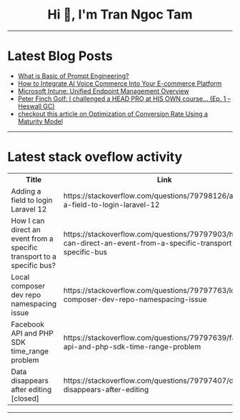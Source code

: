 <h1 align="center">Hi 👋, I'm Tran Ngoc Tam</h1>

---

# Latest Blog Posts 
<!-- BLOG-POST-LIST:START -->
- [What is Basic of Prompt Engineering?](https://dev.to/e77/what-is-basic-of-prompt-engineering-21om)
- [How to Integrate AI Voice Commerce Into Your E-commerce Platform](https://dev.to/phyniks/how-to-integrate-ai-voice-commerce-into-your-e-commerce-platform-1pip)
- [Microsoft Intune: Unified Endpoint Management Overview](https://dev.to/ibbus/microsoft-intune-unified-endpoint-management-overview-8f)
- [Peter Finch Golf: I challenged a HEAD PRO at HIS OWN course... &lpar;Ep. 1 – Heswall GC&rpar;](https://dev.to/youtube_golf/peter-finch-golf-i-challenged-a-head-pro-at-his-own-course-ep-1-heswall-gc-477g)
- [checkout this article on Optimization of Conversion Rate Using a Maturity Model](https://dev.to/dipti26810/checkout-this-article-on-optimization-of-conversion-rate-using-a-maturity-model-13ao)
<!-- BLOG-POST-LIST:END -->

---

# Latest stack oveflow activity
<table>
  <tr><th>Title</th><th>Link</th></tr>
  <!-- STACKOVERFLOW:START --><tr><td>Adding a field to login Laravel 12</td><td>https://stackoverflow.com/questions/79798126/adding-a-field-to-login-laravel-12</td></tr><tr><td>How I can direct an event from a specific transport to a specific bus?</td><td>https://stackoverflow.com/questions/79797903/how-i-can-direct-an-event-from-a-specific-transport-to-a-specific-bus</td></tr><tr><td>Local composer dev repo namespacing issue</td><td>https://stackoverflow.com/questions/79797763/local-composer-dev-repo-namespacing-issue</td></tr><tr><td>Facebook API and PHP SDK time_range problem</td><td>https://stackoverflow.com/questions/79797639/facebook-api-and-php-sdk-time-range-problem</td></tr><tr><td>Data disappears after editing [closed]</td><td>https://stackoverflow.com/questions/79797407/data-disappears-after-editing</td></tr><!-- STACKOVERFLOW:END -->
</table>

---


